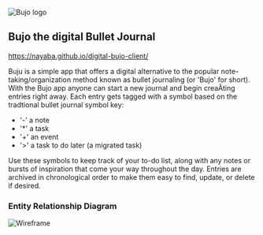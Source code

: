 ![Bujo logo](https://i.imgur.com/KVeDqNR.png)

## Bujo the digital Bullet Journal
https://nayaba.github.io/digital-bujo-client/

Buju is a simple app that offers a digital alternative to the popular note-taking/organization method known as bullet journaling (or 'Bujo' for short).  With the Bujo app anyone can start a new journal and begin creaÂting entries right away.  Each entry gets tagged with a symbol based on the tradtional bullet journal symbol key:

- '-' a note
- '*' a task
- '+' an event
- '>' a task to do later (a migrated task)

Use these symbols to keep track of your to-do list, along with any notes or bursts of inspiration that come your way throughout the day.  Entries are archived in chronological order to make them easy to find, update, or delete if desired.

### Entity Relationship Diagram
![Wireframe](https://i.imgur.com/WsDwgKE.png)
